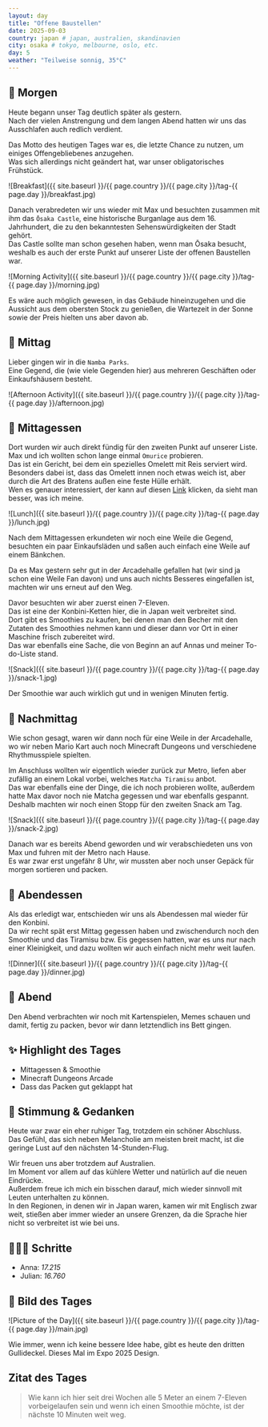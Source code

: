 ```yaml
---
layout: day
title: "Offene Baustellen"  
date: 2025-09-03
country: japan # japan, australien, skandinavien
city: osaka # tokyo, melbourne, oslo, etc.
day: 5
weather: "Teilweise sonnig, 35°C"
---
```


## 🌅 Morgen

Heute begann unser Tag deutlich später als gestern.  
Nach der vielen Anstrengung und dem langen Abend hatten wir uns das Ausschlafen auch redlich verdient.  

Das Motto des heutigen Tages war es, die letzte Chance zu nutzen, um einiges Offengebliebenes anzugehen.  
Was sich allerdings nicht geändert hat, war unser obligatorisches Frühstück.  

![Breakfast]({{ site.baseurl }}/{{ page.country }}/{{ page.city }}/tag-{{ page.day }}/breakfast.jpg)

Danach verabredeten wir uns wieder mit Max und besuchten zusammen mit ihm das `Ōsaka Castle`, eine historische Burganlage aus dem 16. Jahrhundert, die zu den bekanntesten Sehenswürdigkeiten der Stadt gehört.  
Das Castle sollte man schon gesehen haben, wenn man Ōsaka besucht, weshalb es auch der erste Punkt auf unserer Liste der offenen Baustellen war.  

![Morning Activity]({{ site.baseurl }}/{{ page.country }}/{{ page.city }}/tag-{{ page.day }}/morning.jpg)

Es wäre auch möglich gewesen, in das Gebäude hineinzugehen und die Aussicht aus dem obersten Stock zu genießen, die Wartezeit in der Sonne sowie der Preis hielten uns aber davon ab.  

## 🌇 Mittag

Lieber gingen wir in die `Namba Parks`.  
Eine Gegend, die (wie viele Gegenden hier) aus mehreren Geschäften oder Einkaufshäusern besteht.  

![Afternoon Activity]({{ site.baseurl }}/{{ page.country }}/{{ page.city }}/tag-{{ page.day }}/afternoon.jpg)

## 🍣 Mittagessen

Dort wurden wir auch direkt fündig für den zweiten Punkt auf unserer Liste.  
Max und ich wollten schon lange einmal `Omurice` probieren.  
Das ist ein Gericht, bei dem ein spezielles Omelett mit Reis serviert wird.  
Besonders dabei ist, dass das Omelett innen noch etwas weich ist, aber durch die Art des Bratens außen eine feste Hülle erhält.  
Wen es genauer interessiert, der kann auf diesen [Link](https://youtube.com/shorts/szf2eyoI4mE?si=BBm5NBvF5yBRuGhV) klicken, da sieht man besser, was ich meine.  

![Lunch]({{ site.baseurl }}/{{ page.country }}/{{ page.city }}/tag-{{ page.day }}/lunch.jpg)

Nach dem Mittagessen erkundeten wir noch eine Weile die Gegend, besuchten ein paar Einkaufsläden und saßen auch einfach eine Weile auf einem Bänkchen.  

Da es Max gestern sehr gut in der Arcadehalle gefallen hat (wir sind ja schon eine Weile Fan davon) und uns auch nichts Besseres eingefallen ist, machten wir uns erneut auf den Weg.  

Davor besuchten wir aber zuerst einen 7-Eleven.  
Das ist eine der Konbini-Ketten hier, die in Japan weit verbreitet sind.  
Dort gibt es Smoothies zu kaufen, bei denen man den Becher mit den Zutaten des Smoothies nehmen kann und dieser dann vor Ort in einer Maschine frisch zubereitet wird.  
Das war ebenfalls eine Sache, die von Beginn an auf Annas und meiner To-do-Liste stand.  

![Snack]({{ site.baseurl }}/{{ page.country }}/{{ page.city }}/tag-{{ page.day }}/snack-1.jpg)

Der Smoothie war auch wirklich gut und in wenigen Minuten fertig.  

## 🌆 Nachmittag

Wie schon gesagt, waren wir dann noch für eine Weile in der Arcadehalle, wo wir neben Mario Kart auch noch Minecraft Dungeons und verschiedene Rhythmusspiele spielten.  

Im Anschluss wollten wir eigentlich wieder zurück zur Metro, liefen aber zufällig an einem Lokal vorbei, welches `Matcha Tiramisu` anbot.  
Das war ebenfalls eine der Dinge, die ich noch probieren wollte, außerdem hatte Max davor noch nie Matcha gegessen und war ebenfalls gespannt.  
Deshalb machten wir noch einen Stopp für den zweiten Snack am Tag.  

![Snack]({{ site.baseurl }}/{{ page.country }}/{{ page.city }}/tag-{{ page.day }}/snack-2.jpg)

Danach war es bereits Abend geworden und wir verabschiedeten uns von Max und fuhren mit der Metro nach Hause.  
Es war zwar erst ungefähr 8 Uhr, wir mussten aber noch unser Gepäck für morgen sortieren und packen.  

## 🍜 Abendessen

Als das erledigt war, entschieden wir uns als Abendessen mal wieder für den Konbini.  
Da wir recht spät erst Mittag gegessen haben und zwischendurch noch den Smoothie und das Tiramisu bzw. Eis gegessen hatten, war es uns nur nach einer Kleinigkeit, und dazu wollten wir auch einfach nicht mehr weit laufen.  

![Dinner]({{ site.baseurl }}/{{ page.country }}/{{ page.city }}/tag-{{ page.day }}/dinner.jpg)

## 🌙 Abend

Den Abend verbrachten wir noch mit Kartenspielen, Memes schauen und damit, fertig zu packen, bevor wir dann letztendlich ins Bett gingen.  

## ✨ Highlight des Tages

- Mittagessen & Smoothie  
- Minecraft Dungeons Arcade  
- Dass das Packen gut geklappt hat  

## 💭 Stimmung & Gedanken

Heute war zwar ein eher ruhiger Tag, trotzdem ein schöner Abschluss.  
Das Gefühl, das sich neben Melancholie am meisten breit macht, ist die geringe Lust auf den nächsten 14-Stunden-Flug.  

Wir freuen uns aber trotzdem auf Australien.  
Im Moment vor allem auf das kühlere Wetter und natürlich auf die neuen Eindrücke.  
Außerdem freue ich mich ein bisschen darauf, mich wieder sinnvoll mit Leuten unterhalten zu können.  
In den Regionen, in denen wir in Japan waren, kamen wir mit Englisch zwar weit, stießen aber immer wieder an unsere Grenzen, da die Sprache hier nicht so verbreitet ist wie bei uns.  

## 🏃🏽‍♀️ Schritte

- Anna: _17.215_  
- Julian: _16.760_  

## 📸 Bild des Tages

![Picture of the Day]({{ site.baseurl }}/{{ page.country }}/{{ page.city }}/tag-{{ page.day }}/main.jpg)

Wie immer, wenn ich keine bessere Idee habe, gibt es heute den dritten Gullideckel.
Dieses Mal im Expo 2025 Design.

## Zitat des Tages

> Wie kann ich hier seit drei Wochen alle 5 Meter an einem 7-Eleven vorbeigelaufen sein und wenn ich einen Smoothie möchte, ist der nächste 10 Minuten weit weg.
